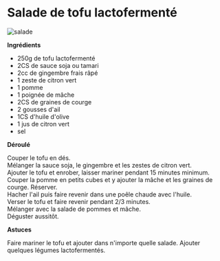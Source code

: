 # Salade de tofu lactofermenté

![salade](https://github.com/bndct-lmbrt/mes-recettes/blob/master/medias/tofu-lactofermente.jpg)

**Ingrédients**  
 

* 250g de tofu lactofermenté
* 2CS de sauce soja ou tamari
* 2cc de gingembre frais râpé
* 1 zeste de citron vert
* 1 pomme
* 1 poignée de mâche
* 2CS de graines de courge
* 2 gousses d'ail
* 1CS d'huile d'olive
* 1 jus de citron vert
* sel


**Déroulé**

 Couper le tofu en dés.  
Mélanger la sauce soja, le gingembre et les zestes de citron vert.  
Ajouter le tofu et enrober, laisser mariner pendant 15 minutes minimum.  
Couper la pomme en petits cubes et y ajouter la mâche et les graines de courge. Réserver.  
Hacher l'ail puis faire revenir dans une poêle chaude avec l'huile.  
Verser le tofu et faire revenir pendant 2/3 minutes.  
Mélanger avec la salade de pommes et mâche.  
Déguster aussitôt.  



**Astuces** 

Faire mariner le tofu et ajouter dans n'importe quelle salade.   Ajouter quelques légumes lactofermentés.
